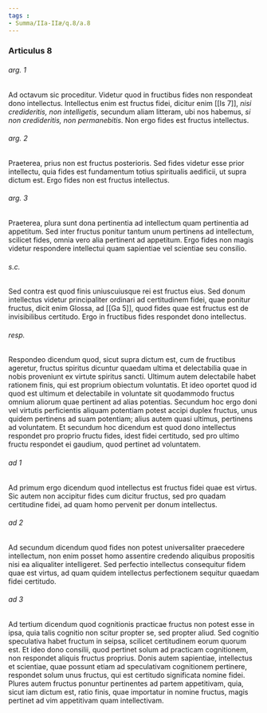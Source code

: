 ```yaml
---
tags : 
- Summa/IIa-IIæ/q.8/a.8
---
```


### Articulus 8

###### arg. 1
Ad octavum sic proceditur. Videtur quod in fructibus fides non respondeat dono intellectus. Intellectus enim est fructus fidei, dicitur enim [[Is 7]], *nisi credideritis, non intelligetis*, secundum aliam litteram, ubi nos habemus, *si non credideritis, non permanebitis*. Non ergo fides est fructus intellectus.

###### arg. 2
Praeterea, prius non est fructus posterioris. Sed fides videtur esse prior intellectu, quia fides est fundamentum totius spiritualis aedificii, ut supra dictum est. Ergo fides non est fructus intellectus.

###### arg. 3
Praeterea, plura sunt dona pertinentia ad intellectum quam pertinentia ad appetitum. Sed inter fructus ponitur tantum unum pertinens ad intellectum, scilicet fides, omnia vero alia pertinent ad appetitum. Ergo fides non magis videtur respondere intellectui quam sapientiae vel scientiae seu consilio.

###### s.c.
Sed contra est quod finis uniuscuiusque rei est fructus eius. Sed donum intellectus videtur principaliter ordinari ad certitudinem fidei, quae ponitur fructus, dicit enim Glossa, ad [[Ga 5]], quod fides quae est fructus est de invisibilibus certitudo. Ergo in fructibus fides respondet dono intellectus.

###### resp.
Respondeo dicendum quod, sicut supra dictum est, cum de fructibus ageretur, fructus spiritus dicuntur quaedam ultima et delectabilia quae in nobis proveniunt ex virtute spiritus sancti. Ultimum autem delectabile habet rationem finis, qui est proprium obiectum voluntatis. Et ideo oportet quod id quod est ultimum et delectabile in voluntate sit quodammodo fructus omnium aliorum quae pertinent ad alias potentias. Secundum hoc ergo doni vel virtutis perficientis aliquam potentiam potest accipi duplex fructus, unus quidem pertinens ad suam potentiam; alius autem quasi ultimus, pertinens ad voluntatem. Et secundum hoc dicendum est quod dono intellectus respondet pro proprio fructu fides, idest fidei certitudo, sed pro ultimo fructu respondet ei gaudium, quod pertinet ad voluntatem.

###### ad 1
Ad primum ergo dicendum quod intellectus est fructus fidei quae est virtus. Sic autem non accipitur fides cum dicitur fructus, sed pro quadam certitudine fidei, ad quam homo pervenit per donum intellectus.

###### ad 2
Ad secundum dicendum quod fides non potest universaliter praecedere intellectum, non enim posset homo assentire credendo aliquibus propositis nisi ea aliqualiter intelligeret. Sed perfectio intellectus consequitur fidem quae est virtus, ad quam quidem intellectus perfectionem sequitur quaedam fidei certitudo.

###### ad 3
Ad tertium dicendum quod cognitionis practicae fructus non potest esse in ipsa, quia talis cognitio non scitur propter se, sed propter aliud. Sed cognitio speculativa habet fructum in seipsa, scilicet certitudinem eorum quorum est. Et ideo dono consilii, quod pertinet solum ad practicam cognitionem, non respondet aliquis fructus proprius. Donis autem sapientiae, intellectus et scientiae, quae possunt etiam ad speculativam cognitionem pertinere, respondet solum unus fructus, qui est certitudo significata nomine fidei. Plures autem fructus ponuntur pertinentes ad partem appetitivam, quia, sicut iam dictum est, ratio finis, quae importatur in nomine fructus, magis pertinet ad vim appetitivam quam intellectivam.

